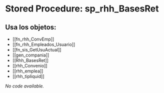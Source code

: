 # Stored Procedure: sp_rhh_BasesRet

## Usa los objetos:
- [[fn_rhh_ConvEmp]]
- [[fn_rhh_Empleados_Usuario]]
- [[fn_sis_GetUsuActual]]
- [[gen_compania]]
- [[Rhh_BasesRet]]
- [[rhh_Convenio]]
- [[rhh_emplea]]
- [[rhh_tipliquid]]

*No code available.*

